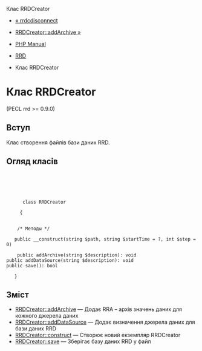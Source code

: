Клас RRDCreator

-   [« rrdcdisconnect](function.rrdc-disconnect.html)
    
-   [RRDCreator::addArchive »](rrdcreator.addarchive.html)
    
-   [PHP Manual](index.html)
    
-   [RRD](book.rrd.html)
    
-   Клас RRDCreator
    

# Клас RRDCreator

(PECL rrd >= 0.9.0)

## Вступ

Клас створення файлів бази даних RRD.

## Огляд класів

```classsynopsis


    
    
     
      class RRDCreator
     
     {
    

    /* Методы */
    
   public __construct(string $path, string $startTime = ?, int $step = 0)

    public addArchive(string $description): void
public addDataSource(string $description): void
public save(): bool

   }
```

## Зміст

-   [RRDCreator::addArchive](rrdcreator.addarchive.html) — Додає RRA – архів значень даних для кожного джерела даних
-   [RRDCreator::addDataSource](rrdcreator.adddatasource.html) — Додає визначення джерела даних для бази даних RRD
-   [RRDCreator::construct](rrdcreator.construct.html) — Створює новий екземпляр RRDCreator
-   [RRDCreator::save](rrdcreator.save.html) — Зберігає базу даних RRD у файл